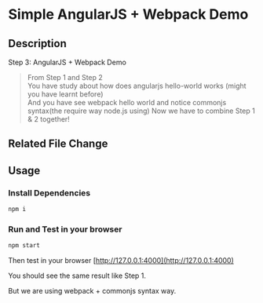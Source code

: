 # Simple AngularJS + Webpack Demo

## Description

Step 3: AngularJS + Webpack Demo


> From Step 1 and Step 2  
> You have study about how does angularjs hello-world works (might you have learnt before)  
> And you have see webpack hello world and notice commonjs syntax(the require way node.js using)
> Now we have to combine Step 1 & 2 together!

## Related File Change

## Usage

### Install Dependencies
```bash
npm i
```


### Run and Test in your browser
```bash
npm start
```

Then test in your browser
[http://127.0.0.1:4000](http://127.0.0.1:4000)


You should see the same result like Step 1.

But we are using webpack + commonjs syntax way.
